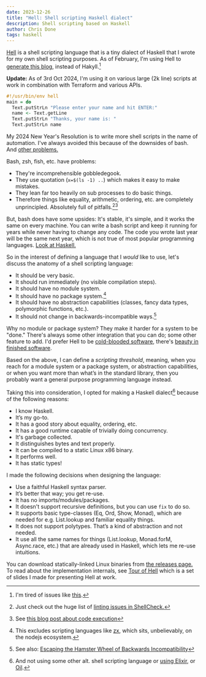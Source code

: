 ```yaml
---
date: 2023-12-26
title: "Hell: Shell scripting Haskell dialect"
description: Shell scripting based on Haskell
author: Chris Done
tags: haskell
---
```


[Hell](https://github.com/chrisdone/hell) is a shell scripting
language that is a tiny dialect of Haskell that I wrote for my own
shell scripting purposes.
As of February, I'm using Hell to [generate this
blog](https://github.com/chrisdone/hell/blob/main/examples/19-blog-generator.hell),
instead of Hakyll.[^1]

**Update:** As of 3rd Oct 2024, I'm using it on various large (2k
line) scripts at work in combination with Terraform and various APIs.

```haskell
#!/usr/bin/env hell
main = do
  Text.putStrLn "Please enter your name and hit ENTER:"
  name <- Text.getLine
  Text.putStrLn "Thanks, your name is: "
  Text.putStrLn name
```

My 2024 New Year's Resolution is to write more
shell scripts in the name of automation.
I've always avoided this
because of the downsides of bash.
And [other problems.](https://danluu.com/cli-complexity/#maven)

Bash, zsh, fish, etc. have problems:

* They're incomprehensible gobbledegook.
* They use quotation (`x=$(ls -1) ..`) which makes it easy to make mistakes.
* They lean far too heavily on sub processes to do basic things.
* Therefore things like equality, arithmetic, ordering,
  etc. are completely unprincipled. Absolutely full of pitfalls.[^4][^6]

But, bash does have some upsides: It's stable, it's simple, and it
works the same on every machine.
You can write a bash script and keep it running for years while never
having to change any code.
The code you wrote last year will be the same next year, which is not
true of most popular programming languages. [Look at Haskell.](http://h2.jaguarpaw.co.uk/posts/ghc-8.10-9.6-experience-report/)

So in the interest of defining a language that I *would* like to use,
let's discuss the anatomy of a shell scripting language:

* It should be very basic.
* It should run immediately (no visible compilation steps).
* It should have no module system.
* It should have no package system.[^5]
* It should have no abstraction capabilities (classes, fancy data types, polymorphic functions, etc.).
* It should not change in backwards-incompatible ways.[^2]

Why no module or package system? They make it harder for a system to be "done."
There's always some other integration that you can do; some other feature to add.
I'd prefer Hell to be [cold-blooded
software](https://dubroy.com/blog/cold-blooded-software/), there's
[beauty in finished
software](https://josem.co/the-beauty-of-finished-software/).

Based on the above, I can define a _scripting threshold_, meaning, when
you reach for a module system or a package system, or abstraction
capabilities, or when you want more than what’s in the standard
library, then you probably want a general purpose programming language
instead.

Taking this into consideration, I opted for making a Haskell dialect[^3]
because of the following reasons:

* I know Haskell.
* It’s my go-to.
* It has a good story about equality, ordering, etc.
* It has a good runtime capable of trivially doing concurrency.
* It's garbage collected.
* It distinguishes bytes and text properly.
* It can be compiled to a static Linux x86 binary.
* It performs well.
* It has static types!

I made the following decisions when designing the language:

* Use a faithful Haskell syntax parser.
* It’s better that way; you get re-use.
* It has no imports/modules/packages.
* It doesn't support recursive definitions, but you can use `fix` to do so.
* It supports basic type-classes (Eq, Ord, Show, Monad), which are needed for e.g. List.lookup and familiar equality things.
* It does not support polytypes. That’s a kind of abstraction and not needed.
* It use all the same names for things (List.lookup, Monad.forM,
Async.race, etc.) that are already used in Haskell, which lets me re-use intuitions.

You can download statically-linked Linux binaries from [the
releases page.](https://github.com/chrisdone/hell/releases)
To read about the implementation internals, see [Tour of
Hell](https://chrisdone.com/posts/tour-of-hell/) which is a set of slides I made for
presenting Hell at work.

[^1]: I'm tired of issues like [this](https://discourse.haskell.org/t/hakyll-error-watching-and-building/8834).

[^2]: See also: [Escaping the Hamster Wheel of Backwards Incompatibility](https://stevelosh.com/blog/2018/08/a-road-to-common-lisp/#s4-escaping-the-hamster-wheel-of-backwards-incompatibility)

[^3]: And not using some other alt. shell scripting language or [using
    Elixir](https://arathunku.com/b/2024/shell-scripting-with-elixir/),
    or [Oil](http://www.oilshell.org/blog/2018/01/28.html).

[^4]: Just check out the huge list of
  [linting issues in ShellCheck.](https://github.com/koalaman/shellcheck)

[^5]: This excludes scripting languages like
    [zx](https://github.com/google/zx), which sits, unbelievably, on
    the nodejs ecosystem.

[^6]: See [this blog post about code execution](https://yossarian.net/til/post/some-surprising-code-execution-sources-in-bash/)
